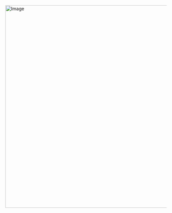 <img width="802" height="633" alt="Image" src="https://github.com/user-attachments/assets/5d22cc6d-29cb-40bb-8a68-ebe178a4ba3d" />
